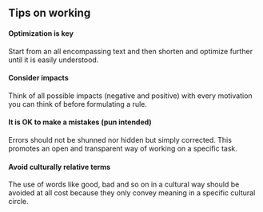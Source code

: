 ## Tips on working 

#### Optimization is key

Start from an all encompassing text and then shorten and optimize further until
it is easily understood.

#### Consider impacts

Think of all possible impacts (negative and positive) with every motivation
you can think of before formulating a rule.

#### It is OK to make a mistakes (pun intended)

Errors should not be shunned nor hidden but simply corrected. This promotes
an open and transparent way of working on a specific task.

#### Avoid culturally relative terms

The use of words like good, bad and so on in a cultural way should be avoided
at all cost because they only convey meaning in a specific cultural circle.
